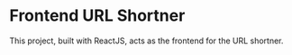 # Frontend URL Shortner

This project, built with ReactJS, acts as the frontend for the URL shortner.